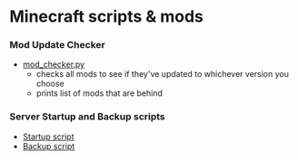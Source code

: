 # Minecraft scripts & mods

### Mod Update Checker
- [mod_checker.py](https://github.com/JarKanni/minecraft/blob/main/mod_checker.py)
  - checks all mods to see if they've updated to whichever version you choose
  - prints list of mods that are behind


### Server Startup and Backup scripts
- [Startup script](https://github.com/JarKanni/minecraft_backups/blob/main/start.sh)
- [Backup script](https://github.com/JarKanni/minecraft_backups/blob/main/backup.sh)
